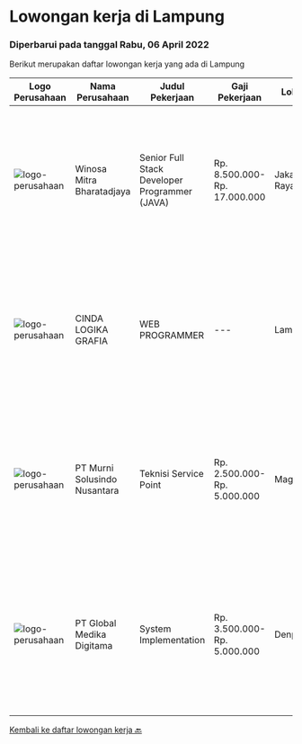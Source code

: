 
  # Lowongan kerja di Lampung

  ### Diperbarui pada tanggal Rabu, 06 April 2022

  Berikut merupakan daftar lowongan kerja yang ada di Lampung

  |Logo Perusahaan | Nama Perusahaan | Judul Pekerjaan | Gaji Pekerjaan | Lokasi | Deskripsi | Tanggal diunggah | Pranala |
  | -------------- | --------------- | --------------- | --------- | --------- | -------------- | ------- | ----------- |
  |![logo-perusahaan](https://image-service-cdn.seek.com.au/cd823704551af28e73a2059691a6e200c86b8a5f/ee4dce1061f3f616224767ad58cb2fc751b8d2dc)|Winosa Mitra Bharatadjaya|Senior Full Stack Developer Programmer (JAVA)|Rp. 8.500.000-Rp. 17.000.000|Jakarta Raya|Winosa Mitra is a young and fast growing Business consultancy and software development company based in Bandar Lampung. We are expanding and are...|Senin, 04 April 2022|https://www.jobstreet.co.id/id/job/senior-full-stack-developer-programmer-java-3843517?token=0~e6d52e1c-cd26-4db7-8280-f5eb92e4d0e5&sectionRank=1&jobId=jobstreet-id-job-3843517|
|![logo-perusahaan](https://i.ibb.co/sqvTCh9/112815900-stock-vector-no-image-available-icon-flat-vector.webp)|CINDA LOGIKA GRAFIA|WEB PROGRAMMER|---|Lampung|KUALIFIKASI : Pendidikan lulusan D3 / S1 Teknik Informatika / Sistem Informasi Memiliki pengalaman minimal 1 tahun bekerja dibidang programming...|Rabu, 30 Maret 2022|https://www.jobstreet.co.id/id/job/web-programmer-3838307?token=0~e6d52e1c-cd26-4db7-8280-f5eb92e4d0e5&sectionRank=2&jobId=jobstreet-id-job-3838307|
|![logo-perusahaan](https://image-service-cdn.seek.com.au/2d1ea8ff0455564725ee461e7649b26b6f031a13/ee4dce1061f3f616224767ad58cb2fc751b8d2dc)|PT Murni Solusindo Nusantara|Teknisi Service Point|Rp. 2.500.000-Rp. 5.000.000|Magelang|DESKRIPSI PEKERJAAN: Melakukan PM (Preventive Maintenance) dan CM (Corrective Maintenance) ke customer sesuai dengan SLA yang sudah ditetapkan....|Selasa, 29 Maret 2022|https://www.jobstreet.co.id/id/job/teknisi-service-point-3836340?token=0~e6d52e1c-cd26-4db7-8280-f5eb92e4d0e5&sectionRank=3&jobId=jobstreet-id-job-3836340|
|![logo-perusahaan](https://image-service-cdn.seek.com.au/39c06919f88ea35ae3ab49c926ad528faf2ea88b/ee4dce1061f3f616224767ad58cb2fc751b8d2dc)|PT Global Medika Digitama|System Implementation|Rp. 3.500.000-Rp. 5.000.000|Denpasar|Syarat Kualifikasi Memiliki kemampuan komunikasi interpersonal yang baik Mampu bekerja secara multitasking &amp; manajemen waktu yang efisien Mampu...|Kamis, 10 Maret 2022|https://www.jobstreet.co.id/id/job/system-implementation-3815719?token=0~e6d52e1c-cd26-4db7-8280-f5eb92e4d0e5&sectionRank=4&jobId=jobstreet-id-job-3815719|


  [Kembali ke daftar lowongan kerja 🔙](../README.md#daftar-lowongan-kerja)
  